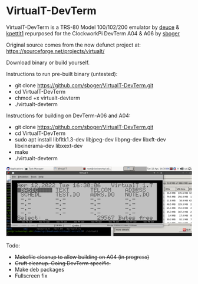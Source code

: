 # VirtualT-DevTerm
VirtualT-DevTerm is a TRS-80 Model 100/102/200 emulator by [deuce](https://sourceforge.net/u/deuce/profile/) & [kpettit1](https://sourceforge.net/u/kpettit1/profile/) repurposed for the ClockworkPi DevTerm A04 & A06 by [sboger](https://github.com/sboger)

Original source comes from the now defunct project at: https://sourceforge.net/projects/virtualt/

Download binary or build yourself.

Instructions to run pre-built binary (untested):

* git clone https://github.com/sboger/VirtualT-DevTerm.git
* cd VirtualT-DevTerm
* chmod +x virtualt-devterm
* ./virtualt-devterm

Instructions for building on DevTerm-A06 and A04:

* git clone https://github.com/sboger/VirtualT-DevTerm.git
* cd VirtualT-DevTerm 
* sudo apt install libfltk1.3-dev libjpeg-dev libpng-dev libxft-dev libxinerama-dev libxext-dev
* make
* ./virtualt-devterm

![Screenshot](/doc/Screenshot_2022-04-12_16-30-12.png)



Todo:
* ~~Makefile cleanup to allow building on A04 (in progress)~~
* ~~Cruft cleanup. Going DevTerm specific.~~
* Make deb packages
* Fullscreen fix
